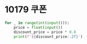 # 10179 쿠폰



```python
for _ in range(int(input())):
    price = float(input())
    discount_price = price * 0.8
    print(f'${discount_price:.2f}')
```

